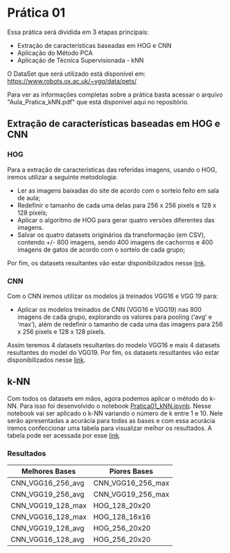 # Prática 01
Essa prática será dividida em 3 etapas principais:
- Extração de características baseadas em HOG e CNN
- Aplicação do Método PCA
- Aplicação de Técnica Supervisionada - kNN

O DataSet que será utilizado está disponível em: https://www.robots.ox.ac.uk/~vgg/data/pets/

Para ver as informações completas sobre a prática basta acessar o arquivo "Aula_Pratica_kNN.pdf" que está disponível aqui no repositório.

## Extração de características baseadas em HOG e CNN
### HOG
Para a extração de características das referidas imagens, usando o HOG, iremos utilizar a seguinte metodologia:
- Ler as imagens baixadas do site de acordo com o sorteio feito em sala de aula;
- Redefinir o tamanho de cada uma delas para 256 x 256 pixels e 128 x 128 pixels;
- Aplicar o algoritmo de HOG para gerar quatro versões diferentes das imagens.
- Salvar os quatro datasets originários da transformação (em CSV), contendo +/- 800 imagens, sendo 400 imagens de cachorros e 400 imagens de gatos de acordo com o sorteio de cada grupo;

Por fim, os datasets resultantes vão estar disponibilizados nesse [link](https://drive.google.com/drive/folders/1iGMmBWTiGfG9Dwc78zwhgdZn3UcPc0DZ?usp=sharing).

### CNN
Com o CNN iremos utilizar os modelos já treinados VGG16 e VGG 19 para:
- Aplicar os modelos treinados de CNN (VGG16 e VGG19) nas 800 imagens de cada grupo, explorando os valores para pooling (‘avg’ e ‘max’), além de redefinir o tamanho de cada uma das imagens para 256 x 256 pixels e 128 x 128 pixels.

Assim teremos 4 datasets resultantes do modelo VGG16 e mais 4 datasets resultantes do model do VGG19.
Por fim, os datasets resultantes vão estar disponibilizados nesse [link](https://drive.google.com/drive/folders/15nsvqoKkMTzFFhTh5BKXhILHIFRxbZLt?usp=drive_link).

## k-NN
Com todos os datasets em mãos, agora podemos aplicar o método do k-NN. Para isso foi desenvolvido o notebook [Pratica01_kNN.ipynb](https://github.com/rikdantas/Aprendizagem-de-Maquinas/blob/main/IMD1101/Pratica_01/Pratica01_kNN.ipynb). Nesse notebook vai ser aplicado o k-NN variando o número de k entre 1 e 10. Nele serão apresentadas a acurácia para todas as bases e com essa acurácia iremos confeccionar uma tabela para visualizar melhor os resultados. A tabela pode ser acessada por esse [link](https://docs.google.com/spreadsheets/d/1UlzKllE8G0cGAwA62Fd16g7GAmpZRARWVSNIojdOO4k/edit?usp=sharing).

### Resultados
| **Melhores Bases**      | **Piores Bases**       |
|--------------------------|-------------------------|
| CNN_VGG16_256_avg       | CNN_VGG16_256_max      |
| CNN_VGG19_256_avg       | CNN_VGG19_256_max      |
| CNN_VGG19_128_max       | HOG_128_20x20          |
| CNN_VGG16_128_max       | HOG_128_16x16          |
| CNN_VGG19_128_avg       | HOG_256_20x20          |
| CNN_VGG16_128_avg       | HOG_256_20x20          |
